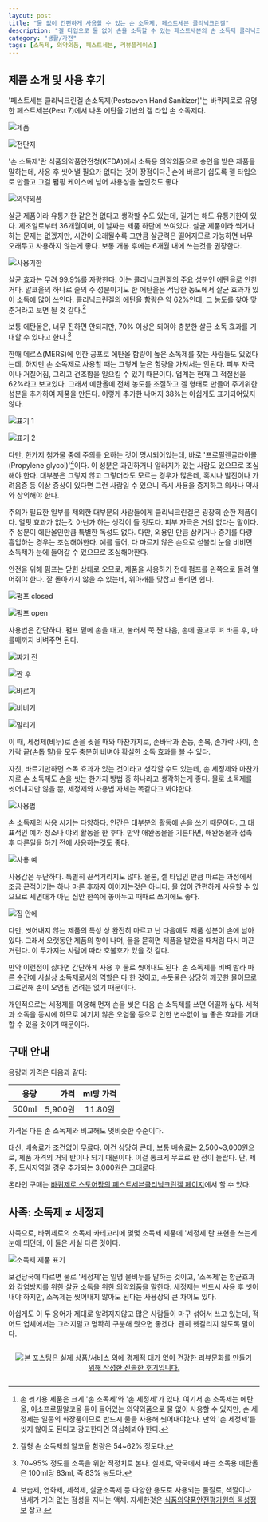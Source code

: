 ```yaml
---
layout: post
title: "물 없이 간편하게 사용할 수 있는 손 소독제, 페스트세븐 클리닉크린겔"
description: "겔 타입으로 물 없이 손을 소독할 수 있는 페스트세븐의 손 소독제 클리닉크린겔을 써봤다."
category: "생활/가전"
tags: [소독제, 의약외품, 페스트세븐, 리뷰플레이스]
---
```


## 제품 소개 및 사용 후기

'페스트세븐 클리닉크린겔 손소독제(Pestseven Hand Sanitizer)'는
바퀴제로로 유명한 페스트세븐(Pest 7)에서 나온 에탄올 기반의 겔 타입 손 소독제다.

![제품](https://lh3.googleusercontent.com/NGOR5IglI1-8SpY5zwLNgCSIK7gNtrSLKGThITzPNtLp7DpJmRzlrJ0f9vpoer0hBw_QkDUbLBoBGQ=s640)

![전단지](https://lh3.googleusercontent.com/_hAcmKmmnstc1ICCvEF4qvkob2rVpcvs6jNf-k3SQUOCmxY5wHyCobZkvBxTzUWG9JDMSsMrlqkZMg=s640)

'손 소독제'란 식품의약품안전청(KFDA)에서 소독용 의약외품으로 승인을 받은 제품을 말하는데,
사용 후 씻어낼 필요가 없다는 것이 장점이다.[^1]
손에 바르기 쉽도록 젤 타입으로 만들고 그걸 펌핑 케이스에 넘어 사용성을 높인것도 좋다.

[^1]: 손 씻기용 제품은 크게 '손 소독제'와 '손 세정제'가 있다. 여기서 손 소독제는 에탄올, 이소프로필알코올 등이 들어있는 의약외품으로 물 없이 사용할 수 있지만, 손 세정제는 일종의 화장품이므로 반드시 물을 사용해 씻어내야한다. 만약 '손 세정제'를 씻지 않아도 된다고 광고한다면 의심해봐야 한다.

![의약외품](https://lh3.googleusercontent.com/-l92PnHBc2yE/WbwXUKHcVZI/AAAAAAAAXS8/zC0xhD0QvjEyMzEycYkxFh4UM6pPN48gACE0YBhgL/s640/pestclinic-kfda.jpg)

살균 제품이라 유통기한 같은건 없다고 생각할 수도 있는데,
길기는 해도 유통기한이 있다.
제조일로부터 36개월이며, 이 날짜는 제품 하단에 쓰여있다.
살균 제품이라 썩거나 하는 문제는 없겠지만, 시간이 오래될수록 그만큼 살균력은 떨어지므로
가능하면 너무 오래두고 사용하지 않는게 좋다.
보통 개봉 후에는 6개월 내에 쓰는것을 권장한다.

![사용기한](https://lh3.googleusercontent.com/K4SL8ruz2m-Rb-euFIzvpXG5YkfULq7HA20QplZhgDv3Nwzf6ck1SWgfLiat5uhkteZ-VuHlezJa5g=s640)

살균 효과는 무려 99.9%를 자랑한다.
이는 클리닉크린겔의 주요 성분인 에탄올로 인한거다.
알코올의 하나로 술의 주 성분이기도 한 에탄올은
적당한 농도에서 살균 효과가 있어 소독에 많이 쓰인다.
클리닉크린겔의 에탄올 함량은 약 62%인데, 그 농도를 찾아 맞춘거라고 보면 될 것 같다.[^2]

[^2]: 겔형 손 소독제의 알코올 함량은 54~62% 정도다.

보통 에탄올은, 너무 진하면 안되지만,
70% 이상은 되어야 충분한 살균 소독 효과를 기대할 수 있다고 한다.[^3]

[^3]: 70~95% 정도를 소독을 위한 적정치로 본다. 실제로, 약국에서 파는 소독용 에탄올은 100ml당 83ml, 즉 83% 농도다.

한때 메르스(MERS)에 인한 공포로 에탄올 함량이 높은 소독제를 찾는 사람들도 있었다는데,
하지만 손 소독제로 사용할 때는 그렇게 높은 함량을 가져서는 안된다.
피부 자극이나 거칠어짐, 그리고 건조함을 일으킬 수 있기 때문이다.
업계는 현재 그 적절선을 62%라고 보고있다.
그래서 에탄올에 전체 농도를 조절하고 겔 형태로 만들어 주기위한 성분을 추가하여 제품을 만든다.
이렇게 추가한 나머지 38%는 아쉽게도 표기되어있지 않다.

![표기 1](https://lh3.googleusercontent.com/PJArIYQRPm-0zmBiG49p56VXvdpIZLrgi1OWV6oN2e1EhVw8dhf8s3gEZLON41bUnKiI5srOJzaP2w=s640)

![표기 2](https://lh3.googleusercontent.com/VBgKZTbc2c8mbzXwdKOG3IvhRklPDuOIH__VUWi4tpnxNU0byDg5oCUrLzePNEn1MOJ8QsvpwPLiqg=s640)

다만, 한가지 첨가물 중에 주의를 요하는 것이 명시되어있는데,
바로 '프로필렌글라이콜(Propylene glycol)'[^4]이다.
이 성분은 과민하거나 알러지가 있는 사람도 있으므로 조심해야 한다.
대부분은 그렇지 않고 그렇더라도 모르는 경우가 많은데,
혹시나 발진이나 가려움증 등 이상 증상이 있다면
그런 사람일 수 있으니 즉시 사용을 중지하고 의사나 약사와 상의해야 한다.

[^4]: 보습제, 연화제, 세척제, 살균소독제 등 다양한 용도로 사용되는 물질로, 색깔이나 냄새가 거의 없는 점성을 지니는 액체. 자세한것은 [식품의약품안전평가원의 독성정보](http://www.nifds.go.kr/toxinfo/SearchUtil_getDetailChemTcd.action?hddnToxicCode=T2000000145) 참고.

주의가 필요한 일부를 제외한 대부분의 사람들에게 클리닉크린겔은 굉장히 순한 제품이다.
얼핏 효과가 없는것 아닌가 하는 생각이 들 정도다.
피부 자극은 거의 없다는 말이다.
주 성분이 에탄올인만큼 특별한 독성도 없다.
다만, 외용인 만큼 삼키거나 증기를 다량 흡입하는 경우는 조심해야한다.
예를 들어, 다 마르지 않은 손으로 섣불리 눈을 비비면 소독제가 눈에 들어갈 수 있으므로 조심해야한다.

안전을 위해 펌프는 닫힌 상태로 오므로,
제품을 사용하기 전에 펌프를 왼쪽으로 돌려 열어줘야 한다.
잘 돌아가지 않을 수 있는데, 위아래를 맞잡고 돌리면 쉽다.

![펌프 closed](https://lh3.googleusercontent.com/EXNz0Tb9lNtjXQTGZa4IeAgHISSRn1l6sd6SqkVFpw2vaXtkTsiJJ2Bz7nN1YxCaYFm4jDioPq1GNg=s640)

![펌프 open](https://lh3.googleusercontent.com/k4aTB8f7pdZYcmvfi8eJ5djaZdvMWiWJ8IHT2vsjqqBXsIU9as12bzzRu4UnXDmj8GDyQN-DbF-Fdg=s640)

사용법은 간단하다.
펌프 밑에 손을 대고,
눌러서 쭉 짠 다음,
손에 골고루 펴 바른 후,
마를때까지 비벼주면 된다.

![짜기 전](https://lh3.googleusercontent.com/-Ey531o8Zr-o/WbwdcOjacqI/AAAAAAAAXUg/-hG1PZ7x_Foi2Uplp0FI7BYr7A7ZKWcFQCE0YBhgL/s640/pestclinic-pumping1.jpg)

![짠 후](https://lh3.googleusercontent.com/-pw3_yi7QG3U/WbwdlKUXJTI/AAAAAAAAXUw/ZtjP7WwYCu83ASSprybRYWsUiHkBbhVWACE0YBhgL/s640/pestclinic-pumping2.jpg)

![바르기](https://lh3.googleusercontent.com/-OMc-vbkmhIs/WbwdwzDySzI/AAAAAAAAXVA/kqqvh4_TaQE9_AdhNaz3G0BTUUI4phozgCE0YBhgL/s640/pestclinic-use1.jpg)

![비비기](https://lh3.googleusercontent.com/-cIOfyk-DnAQ/Wbwd4QzGD4I/AAAAAAAAXVQ/sjCgK0VdCi0YOlBcbJLBwe6Ozb5bC2czgCE0YBhgL/s640/pestclinic-use2.jpg)

![말리기](https://lh3.googleusercontent.com/-f9ERI7FXhc4/WbweCj32MVI/AAAAAAAAXVg/PqtIHj9QbbEYQqki1wbLr6Urp3HamP7ygCE0YBhgL/s640/pestclinic-use3.jpg)

이 때, 세정제(비누)로 손을 씻을 때와 마찬가지로,
손바닥과 손등, 손복, 손가락 사이, 손가락 끝(손톱 밑)을 모두 충분히 비벼야
확실한 소독 효과를 볼 수 있다.

자칫, 바르기만하면 소독 효과가 있는 것이라고 생각할 수도 있는데,
손 세정제와 마찬가지로 손 소독제도 손을 씻는 한가지 방법 중 하나라고 생각하는게 좋다.
물로 소독제를 씻어내지만 않을 뿐, 세정제와 사용법 자체는 똑같다고 봐야한다.

![사용법](https://lh3.googleusercontent.com/-gTOg-KGeeeM/WbwVBHynVcI/AAAAAAAAXSc/Chmuunimo7M0BLsl7IjdNLY0IjhOxiougCE0YBhgL/s640/pestclinic-usage.jpg)

손 소독제의 사용 시기는 다양하다.
인간은 대부분의 활동에 손을 쓰기 때문이다.
그 대표적인 예가 청소나 야외 활동을 한 후다.
만약 애완동물을 기른다면, 애완동물과 접촉 후 다른일을 하기 전에 사용하는것도 좋다.

![사용 예](https://lh3.googleusercontent.com/-8If1_YvyeoE/WbwIwKjL54I/AAAAAAAAXSE/DjVxZWqGVr4xogyWLwVS3lkbddsTsdlPwCE0YBhgL/s640/pestclinic-usage.jpg)

사용감은 무난하다.
특별히 끈적거리지도 않다.
물론, 젤 타입인 만큼 마르는 과정에서 조금 끈적이기는 하나
마른 후까지 이어지는것은 아니다.
물 없이 간편하게 사용할 수 있으므로 세면대가 아닌 집안 한쪽에 놓아두고 때때로 쓰기에도 좋다.

![집 안에](https://lh3.googleusercontent.com/kQyZtugIb1IGwT0DAOGonRRVaMHaD_qPSEfmj9AMutnnnZxWMTzy63wYyPg1bjenuhcdSK0qfNlNzQ=s640)

다만, 씻어내지 않는 제품의 특성 상
완전히 마르고 난 다음에도 제품 성분이 손에 남아있다.
그래서 오랫동안 제품의 향이 나며,
물을 묻히면 제품을 발랐을 때처럼 다시 미끈거린다.
이 두가지는 사람에 따라 호불호가 있을 것 같다.

만약 이런점이 싫다면 간단하게 사용 후 물로 씻어내도 된다.
손 소독제를 비벼 발라 마른 순간에 사실상 소독제로서의 역할은 다 한 것이고,
수돗물은 상당히 깨끗한 물이므로 그로인해 손이 오염될 염려는 없기 때문이다.

개인적으로는 세정제를 이용해 먼저 손을 씻은 다음
손 소독제를 쓰면 어떨까 싶다.
세척과 소독을 동시에 하므로
예기치 않은 오염물 등으로 인한 변수없이
늘 좋은 효과를 기대할 수 있을 것이기 때문이다.



## 구매 안내

용량과 가격은 다음과 같다:

용량  | 가격    | ml당 가격
-----:|--------:|:---------:
500ml | 5,900원 | 11.80원

가격은 다른 손 소독제와 비교해도 엇비슷한 수준이다.

대신, 배송료가 조건없이 무료다.
이건 상당히 큰데, 보통 배송료는 2,500~3,000원으로, 제품 가격의 거의 반이나 되기 때문이다.
이걸 통크게 무료로 한 점이 놀랍다.
단, 제주, 도서지역일 경우 추가되는 3,000원은 그대로다.

온라인 구매는 [바퀴제로 스토어팜의 페스트세븐클리닉크린겔 페이지](http://storefarm.naver.com/bqz/products/599989978)에서 할 수 있다.



## 사족: 소독제 ≠ 세정제

사족으로, 바퀴제로의 소독제 카테고리에 몇몇 소독제 제품에 '세정제'란 표현을 쓰는게 눈에 띄던데,
이 둘은 사실 다른 것이다.

![소독제 제품 표기](https://lh3.googleusercontent.com/-uX3sRib4q-E/WbwgPwcdeYI/AAAAAAAAXV4/RqPDSC3cFmA89-eXTveW_SJw8LOvF8t9QCE0YBhgL/s640/bqz-antiseptic-list-part.jpg "소독제, 세정제를 제대로 표기한게 있는가 하면 아닌것도 있다.")

보건당국에 따르면 물로 '세정제'는 일명 물비누를 말하는 것이고,
'소독제'는 항균효과와 감염방지를 위한 살균 소독을 위한 의약외품을 말한다.
세정제는 반드시 사용 후 씻어내야 하지만, 소독제는 씻어내지 않아도 된다는
사용상의 큰 차이도 있다.

아쉽게도 이 두 용어가 제대로 알려지지않고
많은 사람들이 마구 섞어서 쓰고 있는데,
적어도 업체에서는 그러지말고 명확히 구분해 줬으면 좋겠다.
괜히 헷갈리지 않도록 말이다.



<div style="text-align: center; padding: 1em;"><a href="http://reviewplace.co.kr/detail.php?number=9734" target="_blank"><img src="http://reviewplace.co.kr/blog_traffic.php?key=OTczNHxyZXpub2E%3D" border="0" alt="본 포스팅은 실제 상품/서비스 외에 경제적 대가 없이 건강한 리뷰문화를 만들기 위해 작성한 진솔한 후기입니다."></a></div>
